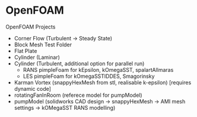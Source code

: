 # OpenFOAM

OpenFOAM Projects

- Corner Flow (Turbulent -> Steady State)
- Block Mesh Test Folder
- Flat Plate
- Cylinder (Laminar)
- Cylinder (Turbulent, additional option for parallel run)
  - RANS pimpleFoam for kEpsilon, kOmegaSST, spalartAllmaras
  - LES pimpleFoam for kOmegaSSTIDDES, Smagorinsky
- Karman Vortex (snappyHexMesh from stl, realisable k-epsilon) [requires dynamic code]
- rotatingFanInRoom (referece model for pumpModel)
- pumpModel (solidworks CAD design -> snappyHexMesh -> AMI mesh settings -> kOMegaSST RANS modelling)
